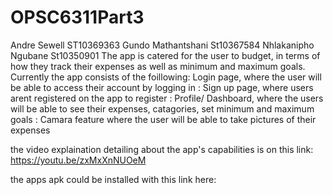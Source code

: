 # OPSC6311Part3
Andre Sewell ST10369363
Gundo Mathantshani 
St10367584
Nhlakanipho Ngubane
St10350901
The app is catered for the user to budget, in terms of how they track their expenses as well as minimum and maximum goals. Currently the app consists of the foillowing: Login page, where the user will be able to access their account by logging in
                          : Sign up page, where users arent registered on the app to register
                          : Profile/ Dashboard, where the users will be able to see their expenses, catagories, set minimum and maximum goals
                          : Camara feature where the user will be able to take pictures of their expenses 


the video explaination detailing about the app's capabilities is on this link: https://youtu.be/zxMxXnNUOeM 

the apps apk could be installed with this link here: 
